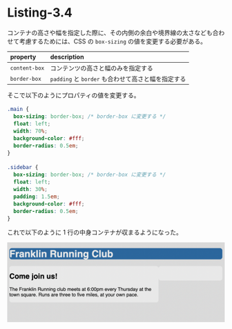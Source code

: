 # Listing-3.4

コンテナの高さや幅を指定した際に、その内側の余白や境界線の太さなども合わせて考慮するためには、CSS の `box-sizing` の値を変更する必要がある。

| property      | description                                        |
| :------------ | :------------------------------------------------- |
| `content-box` | コンテンツの高さと幅のみを指定する                 |
| `border-box`  | `padding` と `border` も合わせて高さと幅を指定する |

そこで以下のようにプロパティの値を変更する。

```css
.main {
  box-sizing: border-box; /* border-box に変更する */
  float: left;
  width: 70%;
  background-color: #fff;
  border-radius: 0.5em;
}

.sidebar {
  box-sizing: border-box; /* border-box に変更する */
  float: left;
  width: 30%;
  padding: 1.5em;
  background-color: #fff;
  border-radius: 0.5em;
}
```

これで以下のように 1 行の中身コンテナが収まるようになった。

![](assets/2021-10-23-14-59-13.png)
